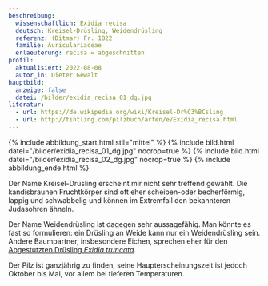 ```yaml
---
beschreibung:
  wissenschaftlich: Exidia recisa
  deutsch: Kreisel-Drüsling, Weidendrüsling
  referenz: (Ditmar) Fr. 1822
  familie: Auriculariaceae
  erlaeuterung: recisa = abgeschnitten
profil:
  aktualisiert: 2022-08-08
  autor_in: Dieter Gewalt
hauptbild:
  anzeige: false
  datei: /bilder/exidia_recisa_01_dg.jpg
literatur:
  - url: https://de.wikipedia.org/wiki/Kreisel-Dr%C3%BCsling
  - url: http://tintling.com/pilzbuch/arten/e/Exidia_recisa.html
---
```

{% include abbildung_start.html stil="mittel" %}
{% include bild.html datei="/bilder/exidia_recisa_01_dg.jpg" nocrop=true %}
{% include bild.html datei="/bilder/exidia_recisa_02_dg.jpg" nocrop=true %}
{% include abbildung_ende.html %}

Der Name Kreisel-Drüsling erscheint mir nicht sehr treffend gewählt. Die kandisbraunen Fruchtkörper sind oft eher scheiben-oder becherförmig, lappig und schwabbelig und können im Extremfall den bekannteren Judasohren ähneln. 

Der Name Weidendrüsling ist dagegen sehr aussagefähig. Man könnte es fast so formulieren: ein Drüsling an Weide kann nur ein Weidendrüsling sein. Andere Baumpartner, insbesondere Eichen, sprechen eher für den [Abgestutzten Drüsling *Exidia truncata*](https://fundkorb.de/pilze/exidia-truncata-abgestutzter-dr%C3%BCsling).

Der Pilz ist ganzjährig zu finden, seine Haupterscheinungszeit ist jedoch Oktober bis Mai, vor allem bei tieferen Temperaturen.